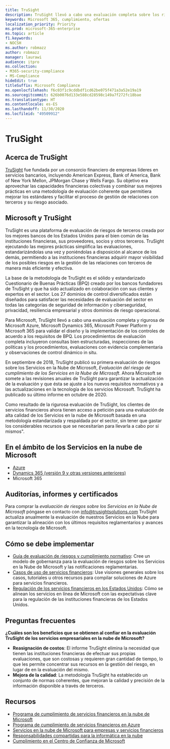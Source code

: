 ```yaml
---
title: TruSight
description: TruSight llevó a cabo una evaluación completa sobre los riesgos de los servicios en la nube de Microsoft, diseñados para cumplir con los requisitos más estrictos para los clientes de sus servicios financieros.
keywords: Microsoft 365, cumplimiento, ofertas
localization_priority: Priority
ms.prod: microsoft-365-enterprise
ms.topic: article
f1.keywords:
- NOCSH
ms.author: robmazz
author: robmazz
manager: laurawi
audience: itpro
ms.collection:
- M365-security-compliance
- MS-Compliance
hideEdit: true
titleSuffix: Microsoft Compliance
ms.openlocfilehash: f6c03f1c9cddbdf1cd62be075f471a3a52e19a19
ms.sourcegitcommit: 626b0076d133e588cd28598c149a7f272fc18bae
ms.translationtype: HT
ms.contentlocale: es-ES
ms.lasthandoff: 11/30/2020
ms.locfileid: "49509912"
---
```

# <a name="trusight"></a>TruSight

## <a name="about-trusight"></a>Acerca de TruSight

[TruSight](https://trusightsolutions.com/) fue fundada por un consorcio financiero de empresas líderes en servicios bancarios, incluyendo American Express, Bank of America, Bank of New York Mellon, JPMorgan Chase y Wells Fargo. Su objetivo era aprovechar las capacidades financieras colectivas y combinar sus mejores prácticas en una metodología de evaluación coherente que permitiera mejorar los estándares y facilitar el proceso de gestión de relaciones con terceros y su riesgo asociado.

## <a name="microsoft-and-trusight"></a>Microsoft y TruSight

TruSight es una plataforma de evaluación de riesgos de terceros creada por los mejores bancos de los Estados Unidos para el bien común de las instituciones financieras, sus proveedores, socios y otros terceros. TruSight ejecutando las mejores prácticas simplifica las evaluaciones, estandarizándolas una vez y poniéndolas a disposición al alcance de los demás, permitiendo a las instituciones financieras adquirir mayor visibilidad de los posibles riesgos en la gestión de las relaciones con terceros de manera más eficiente y efectiva.

La base de la metodología de TruSight es el sólido y estandarizado Cuestionario de Buenas Prácticas (BPQ) creado por los bancos fundadores de TruSight y que ha sido actualizado en colaboración con sus clientes y expertos en el sector. Los 27 dominios de control diversificados están diseñados para satisfacer las necesidades de evaluación del sector en todas las categorías de seguridad de información y ciberseguridad, privacidad, resiliencia empresarial y otros dominios de riesgo operacional.

Para Microsoft, TruSight llevó a cabo una evaluación completa y rigurosa de Microsoft Azure, Microsoft Dynamics 365, Microsoft Power Platform y Microsoft 365 para validar el diseño y la implementación de los controles de acuerdo a los requisitos de BPQ. Los procedimientos de evaluación completa incluyeron consultas bien estructuradas, inspecciones de las políticas y los procedimientos, evaluaciones con evidencia complementaria y observaciones de control dinámico in situ.

En septiembre de 2018, TruSight publicó su primera evaluación de riesgos sobre los Servicios en la Nube de Microsoft, *Evaluación del riesgo de cumplimiento de los Servicios en la Nube de Microsoft*. Ahora Microsoft se somete a las revisiones anuales de TruSight para garantizar la actualización de la evaluación y que ésta se ajuste a los nuevos requisitos normativos y a las actualizaciones en la tecnología de los servicios Microsoft. TruSight ha publicado su último informe en octubre de 2020.

Como resultado de la rigurosa evaluación de TruSight, los clientes de servicios financieros ahora tienen acceso a petición para una evaluación de alta calidad de los Servicios en la nube de Microsoft basada en una metodología estandarizada y respaldada por el sector, sin tener que gastar los considerables recursos que se necesitarían para llevarla a cabo por sí mismos".

## <a name="microsoft-in-scope-cloud-services"></a>En el ámbito de los Servicios en la nube de Microsoft 

- [Azure](https://aka.ms/AzureCompliance)
- [Dynamics 365 (versión 9 y otras versiones anteriores)](https://aka.ms/d365-compliance-list)
- Microsoft 365

## <a name="audits-reports-and-certificates"></a>Auditorías, informes y certificados

Para comprar la *evaluación de riesgos sobre los Servicios en la Nube de Microsoft* póngase en contacto con info@trusightsolutions.com TruSight actualiza anualmente la evaluación de nuestros Servicios en la Nube para garantizar la alineación con los últimos requisitos reglamentarios y avances en la tecnología de Microsoft.

## <a name="how-to-implement"></a>Cómo se debe implementar

- [Guía de evaluación de riesgos y cumplimiento normativo](https://aka.ms/RiskGovernanceGuide): Cree un modelo de gobernanza para la evaluación de riesgos sobre los Servicios en la Nube de Microsoft y las notificaciones reglamentarias.
- [Casos de uso de servicios financieros](https://docs.microsoft.com/azure/industry/financial/): Use visiones generales sobre los casos, tutoriales u otros recursos para compilar soluciones de Azure para servicios financieros.
- [Regulación de los servicios financieros en los Estados Unidos](https://aka.ms/FinServ-Guide-US): Cómo se alinean los servicios en línea de Microsoft con las expectativas clave para la regulación de las instituciones financieras de los Estados Unidos.

## <a name="frequently-asked-questions"></a>Preguntas frecuentes

**¿Cuáles son los beneficios que se obtienen al confiar en la evaluación TruSight de los servicios empresariales en la nube de Microsoft?**

- **Reasignación de costos**: El informe TruSight elimina la necesidad que tienen las instituciones financieras de efectuar sus propias evaluaciones, que son costosas y requieren gran cantidad de tiempo, lo que les permite concentrar sus recursos en la gestión del riesgo, en lugar de en la evaluación del mismo.
- **Mejora de la calidad**: La metodología TruSight ha establecido un conjunto de normas coherentes, que mejoran la calidad y precisión de la información disponible a través de terceros.

## <a name="resources"></a>Recursos

- [Programa de cumplimiento de servicios financieros en la nube de Microsoft](https://aka.ms/FSCP-Print)
- [Programa de cumplimiento de servicios financieros en Azure](https://aka.ms/FinServ-Compliance-Azure)
- [Servicios en la nube de Microsoft para empresas y servicios financieros](https://aka.ms/FinServ-Compliance)
- [Responsabilidades compartidas para la informática en la nube](https://aka.ms/sharedresponsibility)
- [Cumplimiento en el Centro de Confianza de Microsoft](https://www.microsoft.com/trust-center/compliance/compliance-overview)
